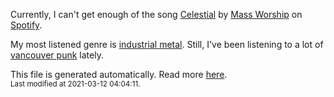 
  Currently, I can't get enough of the song <a href="https://open.spotify.com/track/4LpCEO4TaVYXC1gWaV6TEs">Celestial</a> by <a href="https://open.spotify.com/artist/3rN0JqDUb80CzxvsEuYxQO">Mass Worship</a> on <a href="https://open.spotify.com/user/9qz2xtkur2fengfsdcq8dd907?si=kq2SVrUkSNe0z1NJjpt7kg">Spotify</a>.

  My most listened genre is <a href="https://duckduckgo.com/?q=industrial metal music">industrial metal</a>.
  Still, I've been listening to a lot of <a href="https://duckduckgo.com/?q=vancouver punk music">vancouver punk</a> lately.

  This file is generated automatically. Read more <a href="https://github.com/CodeF0x/CodeF0x/blob/master/IMPORTANT.md">here</a>.
  <br>
  <sub>Last modified at 2021-03-12 04:04:11.</sub>
  